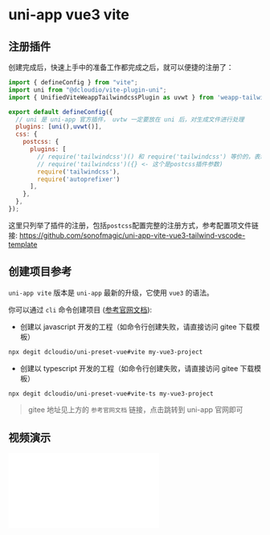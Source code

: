 # uni-app vue3 vite

## 注册插件

创建完成后，快速上手中的准备工作都完成之后，就可以便捷的注册了：

```js title="vite.config.[jt]s"
import { defineConfig } from "vite";
import uni from "@dcloudio/vite-plugin-uni";
import { UnifiedViteWeappTailwindcssPlugin as uvwt } from 'weapp-tailwindcss/vite';

export default defineConfig({
  // uni 是 uni-app 官方插件， uvtw 一定要放在 uni 后，对生成文件进行处理
  plugins: [uni(),uvwt()],
  css: {
    postcss: {
      plugins: [
        // require('tailwindcss')() 和 require('tailwindcss') 等价的，表示什么参数都不传，如果你想传入参数
        // require('tailwindcss')({} <- 这个是postcss插件参数)
        require('tailwindcss'),
        require('autoprefixer')
      ],
    },
  },
});

```

这里只列举了插件的注册，包括`postcss`配置完整的注册方式，参考配置项文件链接: <https://github.com/sonofmagic/uni-app-vite-vue3-tailwind-vscode-template>

## 创建项目参考

`uni-app vite` 版本是 `uni-app` 最新的升级，它使用 `vue3` 的语法。

你可以通过 `cli` 命令创建项目 ([参考官网文档](https://uniapp.dcloud.net.cn/quickstart-cli.html)):

- 创建以 javascript 开发的工程（如命令行创建失败，请直接访问 gitee 下载模板）

```bash
npx degit dcloudio/uni-preset-vue#vite my-vue3-project
```

- 创建以 typescript 开发的工程（如命令行创建失败，请直接访问 gitee 下载模板）

```bash
npx degit dcloudio/uni-preset-vue#vite-ts my-vue3-project
```

> gitee 地址见上方的 `参考官网文档` 链接，点击跳转到 uni-app 官网即可

## 视频演示

<iframe src="//player.bilibili.com/player.html?aid=326378691&bvid=BV14w411773C&cid=1409199088&p=1&autoplay=0" scrolling="no" border="0" frameborder="no" framespacing="0" allowfullscreen="true"> </iframe>
